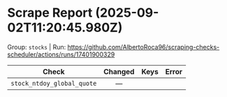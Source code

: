 # Scrape Report (2025-09-02T11:20:45.980Z)

Group: `stocks`  |  Run: https://github.com/AlbertoRoca96/scraping-checks-scheduler/actions/runs/17401900329

| Check | Changed | Keys | Error |
|---|:---:|:--|:--|
| `stock_ntdoy_global_quote` | — |  |  |

